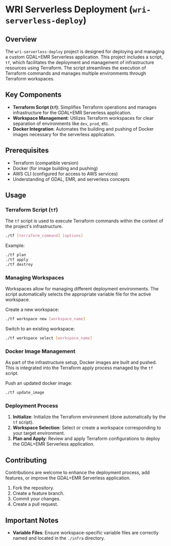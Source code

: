 # WRI Serverless Deployment (`wri-serverless-deploy`)

## Overview

The `wri-serverless-deploy` project is designed for deploying and managing a custom GDAL+EMR Serverless application. This project includes a script, `tf`, which facilitates the deployment and management of infrastructure resources using Terraform. The script streamlines the execution of Terraform commands and manages multiple environments through Terraform workspaces.

## Key Components

- **Terraform Script (`tf`)**: Simplifies Terraform operations and manages infrastructure for the GDAL+EMR Serverless application.
- **Workspace Management**: Utilizes Terraform workspaces for clear separation of environments like `dev`, `prod`, etc.
- **Docker Integration**: Automates the building and pushing of Docker images necessary for the serverless application.

## Prerequisites

- Terraform (compatible version)
- Docker (for image building and pushing)
- AWS CLI (configured for access to AWS services)
- Understanding of GDAL, EMR, and serverless concepts

## Usage

### Terraform Script (`tf`)

The `tf` script is used to execute Terraform commands within the context of the project's infrastructure.

```bash
./tf [terraform_command] [options]
```

Example:

```bash
./tf plan
./tf apply
./tf destroy
```

### Managing Workspaces

Workspaces allow for managing different deployment environments. The script automatically selects the appropriate variable file for the active workspace.

Create a new workspace:

```bash
./tf workspace new [workspace_name]
```

Switch to an existing workspace:

```bash
./tf workspace select [workspace_name]
```

### Docker Image Management

As part of the infrastructure setup, Docker images are built and pushed. This is integrated into the Terraform apply process managed by the `tf` script.

Push an updated docker image:

```bash
./tf update_image
```

### Deployment Process

1. **Initialize**: Initialize the Terraform environment (done automatically by the `tf` script).
2. **Workspace Selection**: Select or create a workspace corresponding to your target environment.
3. **Plan and Apply**: Review and apply Terraform configurations to deploy the GDAL+EMR Serverless application.

## Contributing

Contributions are welcome to enhance the deployment process, add features, or improve the GDAL+EMR Serverless application.

1. Fork the repository.
2. Create a feature branch.
3. Commit your changes.
4. Create a pull request.

## Important Notes

- **Variable Files**: Ensure workspace-specific variable files are correctly named and located in the `./infra` directory.